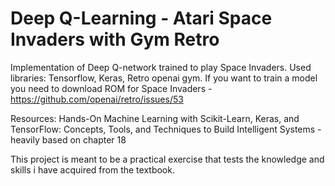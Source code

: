# Deep Q-Learning - Atari Space Invaders with Gym Retro   

Implementation of Deep Q-network trained to play Space Invaders. Used libraries: Tensorflow, Keras, Retro openai gym.
If you want to train a model you need to download ROM for Space Invaders - https://github.com/openai/retro/issues/53

Resources: Hands-On Machine Learning with Scikit-Learn, Keras, and TensorFlow: Concepts, Tools, and Techniques to Build Intelligent Systems - heavily based on chapter 18

This project is meant to be a practical exercise that tests the knowledge and skills i have acquired from the textbook.
